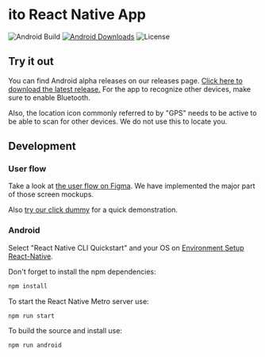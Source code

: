 # ito React Native App
![Android Build](https://github.com/ito-org/react-native-app/workflows/Android/badge.svg) 
[![Android Downloads](https://img.shields.io/github/downloads/ito-org/react-native-app/total?color=%237dc6b6&logo=Android)](https://github.com/ito-org/react-native-app/releases/latest)
![License](https://img.shields.io/github/license/ito-org/react-native-app)

## Try it out
You can find Android alpha releases on our releases page. [Click here to download the latest release.](https://github.com/ito-org/react-native-app/releases/latest) For the app to recognize other devices, make sure to enable Bluetooth.

Also, the location icon commonly referred to by "GPS" needs to be active to be able to scan for other devices. We do not use this to locate you.

## Development
### User flow

Take a look at [the user flow on Figma](https://www.figma.com/file/fcDmzECUHFCrem9NBrzZSv/Ito-App?node-id=225%3A218). We have implemented the major part of those screen mockups.

Also [try our click dummy](https://www.figma.com/proto/fcDmzECUHFCrem9NBrzZSv/Ito-App?node-id=225%3A245&viewport=994%2C417%2C0.3995259702205658&scaling=scale-down) for a quick demonstration.

### Android
Select "React Native CLI Quickstart" and your OS on [Environment Setup React-Native](https://reactnative.dev/docs/environment-setup).

Don't forget to install the npm dependencies:
```bash
npm install
```

To start the React Native Metro server use:
```bash
npm run start
```

To build the source and install use:
```bash
npm run android
```
